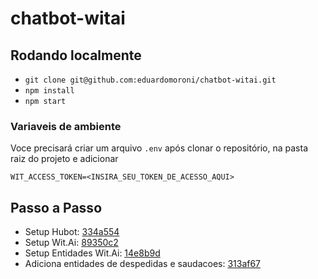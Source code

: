# chatbot-witai

## Rodando localmente
- `git clone git@github.com:eduardomoroni/chatbot-witai.git`
- `npm install`
- `npm start`

### Variaveis de ambiente
Voce precisará criar um arquivo `.env` após clonar o repositório, na pasta raiz do projeto e adicionar
```
WIT_ACCESS_TOKEN=<INSIRA_SEU_TOKEN_DE_ACESSO_AQUI>
```

## Passo a Passo
- Setup Hubot: [334a554](https://github.com/eduardomoroni/chatbot-witai/commit/334a554fcd13be3a6df2c47250b9ec667247598d)
- Setup Wit.Ai: [89350c2](https://github.com/eduardomoroni/chatbot-witai/commit/89350c266e093b218c304dfc5c3d64e1ad7f418e)
- Setup Entidades Wit.Ai: [14e8b9d](https://github.com/eduardomoroni/chatbot-witai/commit/14e8b9d2646fa7eda48bad0aa541505e9e3f2187)
- Adiciona entidades de despedidas e saudacoes: [313af67](https://github.com/eduardomoroni/chatbot-witai/commit/313af675a613123de99830a2950cf4782a7f2098)
